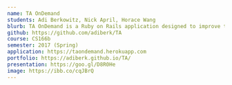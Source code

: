 ```yaml
---
name: TA OnDemand
students: Adi Berkowitz, Nick April, Horace Wang
blurb: TA OnDemand is a Ruby on Rails application designed to improve the relationship between teaching assistants and students in large University classes.
github: https://github.com/adiberk/TA
course: CS166b
semester: 2017 (Spring)
application: https://taondemand.herokuapp.com
portfolio: https://adiberk.github.io/TA/
presentation: https://goo.gl/D8R0He
image: https://ibb.co/cqJBrQ
---
```

